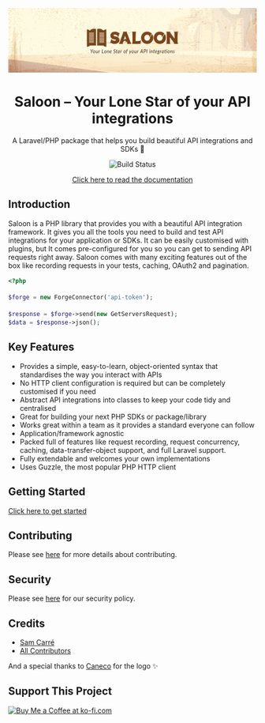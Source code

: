 <p align="center"><img src="/art/header.png" alt="Logo with brown western bar doors with western scene in background and text that says: Saloon, Your Lone Star of your API integrations"></p>

<div align="center">

# Saloon – Your Lone Star of your API integrations

A Laravel/PHP package that helps you build beautiful API integrations and SDKs 🤠

![Build Status](https://github.com/sammyjo20/saloon/actions/workflows/tests.yml/badge.svg)

[Click here to read the documentation](https://docs.saloon.dev)

</div>

## Introduction
Saloon is a PHP library that provides you with a beautiful API integration framework. It gives you all the tools you need to build and test API integrations for your application or SDKs. It can be easily customised with plugins, but It comes pre-configured for you so you can get to sending API requests right away. Saloon comes with many exciting features out of the box like recording requests in your tests, caching, OAuth2 and pagination. 

```php
<?php

$forge = new ForgeConnector('api-token');

$response = $forge->send(new GetServersRequest);
$data = $response->json();
```

## Key Features

- Provides a simple, easy-to-learn, object-oriented syntax that standardises the way you interact with APIs
- No HTTP client configuration is required but can be completely customised if you need
- Abstract API integrations into classes to keep your code tidy and centralised
- Great for building your next PHP SDKs or package/library
- Works great within a team as it provides a standard everyone can follow
- Application/framework agnostic
- Packed full of features like request recording, request concurrency, caching, data-transfer-object support, and full Laravel support.
- Fully extendable and welcomes your own implementations
- Uses Guzzle, the most popular PHP HTTP client

## Getting Started

[Click here to get started](https://docs.saloon.dev/getting-started/installation)

## Contributing

Please see [here](../.github/CONTRIBUTING.md) for more details about contributing.

## Security

Please see [here](../.github/SECURITY.md) for our security policy.

## Credits

- [Sam Carré](https://github.com/Sammyjo20)
- [All Contributors](https://github.com/Sammyjo20/Saloon/contributors)

And a special thanks to [Caneco](https://twitter.com/caneco) for the logo ✨

## Support This Project

<a href='https://ko-fi.com/sammyjo20' target='_blank'><img height='35' style='border:0px;height:46px;' src='https://az743702.vo.msecnd.net/cdn/kofi3.png?v=0' border='0' alt='Buy Me a Coffee at ko-fi.com' />
